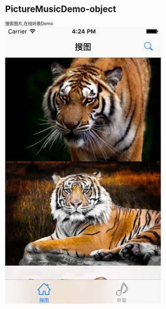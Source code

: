 # PictureMusicDemo-object
搜索图片,在线听歌Demo
![image](http://github.com/19940524/PictureMusicDemo-object/raw/master/Object/DemoImage1.png)
